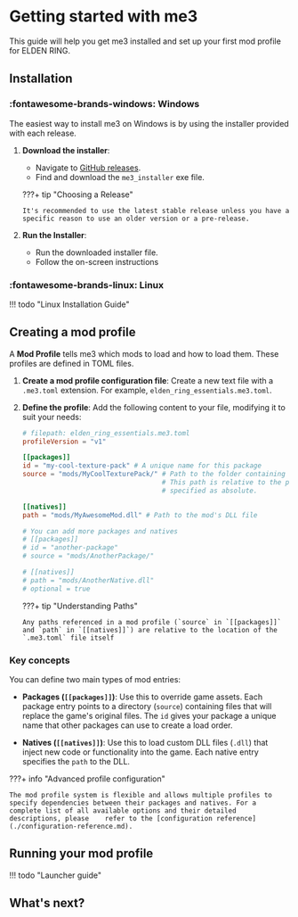 # Getting started with me3

This guide will help you get me3 installed and set up your first mod profile for ELDEN RING.

## Installation

### :fontawesome-brands-windows: Windows

The easiest way to install me3 on Windows is by using the installer provided with each release.

1.  **Download the installer**:

    - Navigate to [GitHub releases](https://github.com/garyttierney/me3/releases/latest).
    - Find and download the `me3_installer` exe file.

    ???+ tip "Choosing a Release"

        It's recommended to use the latest stable release unless you have a specific reason to use an older version or a pre-release.

2.  **Run the Installer**:

    - Run the downloaded installer file.
    - Follow the on-screen instructions

### :fontawesome-brands-linux: Linux

!!! todo "Linux Installation Guide"

## Creating a mod profile

A **Mod Profile** tells me3 which mods to load and how to load them. These profiles are defined in TOML files.

1.  **Create a mod profile configuration file**:
    Create a new text file with a `.me3.toml` extension. For example, `elden_ring_essentials.me3.toml`.

2.  **Define the profile**:
    Add the following content to your file, modifying it to suit your needs:

    ```toml
    # filepath: elden_ring_essentials.me3.toml
    profileVersion = "v1"

    [[packages]]
    id = "my-cool-texture-pack" # A unique name for this package
    source = "mods/MyCoolTexturePack/" # Path to the folder containing asset overrides.
                                       # This path is relative to the profile file, unless
                                       # specified as absolute.

    [[natives]]
    path = "mods/MyAwesomeMod.dll" # Path to the mod's DLL file

    # You can add more packages and natives
    # [[packages]]
    # id = "another-package"
    # source = "mods/AnotherPackage/"

    # [[natives]]
    # path = "mods/AnotherNative.dll"
    # optional = true
    ```

    ???+ tip "Understanding Paths"

        Any paths referenced in a mod profile (`source` in `[[packages]]` and `path` in `[[natives]]`) are relative to the location of the `.me3.toml` file itself

### Key concepts

You can define two main types of mod entries:

*   **Packages (`[[packages]]`)**: Use this to override game assets. Each package entry points to a directory (`source`) containing files that will replace the game's original files. The `id` gives your package a unique name that other packages can use to create a load order.

*   **Natives (`[[natives]]`)**: Use this to load custom DLL files (`.dll`) that inject new code or functionality into the game. Each native entry specifies the `path` to the DLL.


???+ info "Advanced profile configuration"

    The mod profile system is flexible and allows multiple profiles to specify dependencies between their packages and natives. For a complete list of all available options and their detailed descriptions, please    refer to the [configuration reference](./configuration-reference.md).

## Running your mod profile

!!! todo "Launcher guide"

## What's next?

